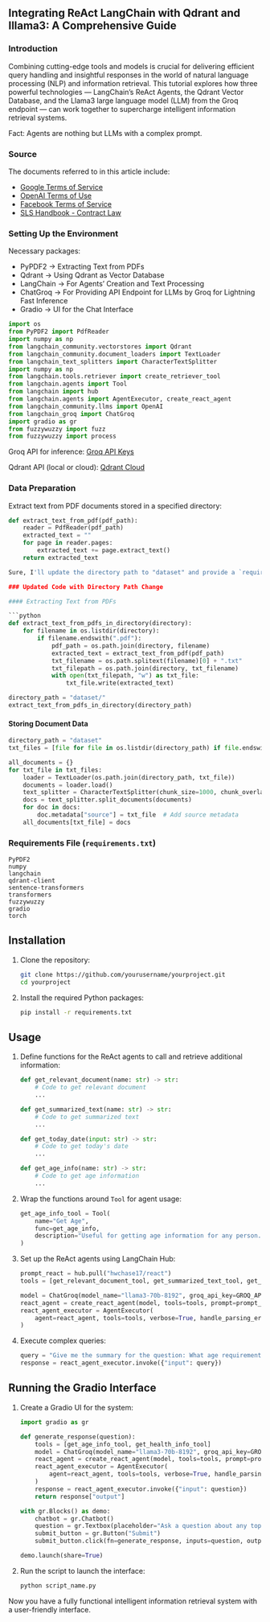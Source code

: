 ## Integrating ReAct LangChain with Qdrant and Illama3: A Comprehensive Guide

### Introduction

Combining cutting-edge tools and models is crucial for delivering efficient query handling and insightful responses in the world of natural language processing (NLP) and information retrieval. This tutorial explores how three powerful technologies — LangChain’s ReAct Agents, the Qdrant Vector Database, and the Llama3 large language model (LLM) from the Groq endpoint — can work together to supercharge intelligent information retrieval systems.

Fact: Agents are nothing but LLMs with a complex prompt.

### Source
The documents referred to in this article include:
- [Google Terms of Service](https://policies.google.com/terms?hl=en-US)
- [OpenAI Terms of Use](https://openai.com/policies/terms-of-use/)
- [Facebook Terms of Service](https://www.facebook.com/legal/terms?paipv=0&eav=AfYU7-7Cf-zij8FiJxMbZUIw3eF6mj9sXRTd01_PiZSBjEuKOE3VHDVPzP31EkYsVZk&_rdr)
- [SLS Handbook - Contract Law](https://students.ucsd.edu/_files/sls/handbook/SLSHandbook-Contract_Law.pdf)

### Setting Up the Environment

Necessary packages:

- PyPDF2 -> Extracting Text from PDFs
- Qdrant -> Using Qdrant as Vector Database
- LangChain -> For Agents’ Creation and Text Processing
- ChatGroq -> For Providing API Endpoint for LLMs by Groq for Lightning Fast Inference
- Gradio -> UI for the Chat Interface

```python
import os
from PyPDF2 import PdfReader
import numpy as np
from langchain_community.vectorstores import Qdrant
from langchain_community.document_loaders import TextLoader
from langchain_text_splitters import CharacterTextSplitter
import numpy as np
from langchain.tools.retriever import create_retriever_tool
from langchain.agents import Tool
from langchain import hub
from langchain.agents import AgentExecutor, create_react_agent
from langchain_community.llms import OpenAI
from langchain_groq import ChatGroq
import gradio as gr
from fuzzywuzzy import fuzz
from fuzzywuzzy import process
```

Groq API for inference: [Groq API Keys](https://console.groq.com/keys)

Qdrant API (local or cloud): [Qdrant Cloud](https://cloud.qdrant.io/login)

### Data Preparation

Extract text from PDF documents stored in a specified directory:

```python
def extract_text_from_pdf(pdf_path):
    reader = PdfReader(pdf_path)
    extracted_text = ""
    for page in reader.pages:
        extracted_text += page.extract_text()
    return extracted_text

Sure, I'll update the directory path to "dataset" and provide a `requirements.txt` file along with an improved `README.md`.

### Updated Code with Directory Path Change

#### Extracting Text from PDFs

```python
def extract_text_from_pdfs_in_directory(directory):
    for filename in os.listdir(directory):
        if filename.endswith(".pdf"):
            pdf_path = os.path.join(directory, filename)
            extracted_text = extract_text_from_pdf(pdf_path)
            txt_filename = os.path.splitext(filename)[0] + ".txt"
            txt_filepath = os.path.join(directory, txt_filename)
            with open(txt_filepath, "w") as txt_file:
                txt_file.write(extracted_text)

directory_path = "dataset/"
extract_text_from_pdfs_in_directory(directory_path)
```

#### Storing Document Data

```python
directory_path = "dataset"
txt_files = [file for file in os.listdir(directory_path) if file.endswith('.txt')]

all_documents = {}
for txt_file in txt_files:
    loader = TextLoader(os.path.join(directory_path, txt_file))
    documents = loader.load()
    text_splitter = CharacterTextSplitter(chunk_size=1000, chunk_overlap=100, separator="\n")
    docs = text_splitter.split_documents(documents)
    for doc in docs:
        doc.metadata["source"] = txt_file  # Add source metadata
    all_documents[txt_file] = docs
```

### Requirements File (`requirements.txt`)

```
PyPDF2
numpy
langchain
qdrant-client
sentence-transformers
transformers
fuzzywuzzy
gradio
torch
```



## Installation

1. Clone the repository:
   ```sh
   git clone https://github.com/yourusername/yourproject.git
   cd yourproject
   ```

2. Install the required Python packages:
   ```sh
   pip install -r requirements.txt
   ```


## Usage

1. Define functions for the ReAct agents to call and retrieve additional information:
   ```python
   def get_relevant_document(name: str) -> str:
       # Code to get relevant document
       ...

   def get_summarized_text(name: str) -> str:
       # Code to get summarized text
       ...

   def get_today_date(input: str) -> str:
       # Code to get today's date
       ...

   def get_age_info(name: str) -> str:
       # Code to get age information
       ...
   ```

2. Wrap the functions around `Tool` for agent usage:
   ```python
   get_age_info_tool = Tool(
       name="Get Age",
       func=get_age_info,
       description="Useful for getting age information for any person. Input should be the name of the person."
   )
   ```

3. Set up the ReAct agents using LangChain Hub:
   ```python
   prompt_react = hub.pull("hwchase17/react")
   tools = [get_relevant_document_tool, get_summarized_text_tool, get_today_date_tool, get_age_info_tool]

   model = ChatGroq(model_name="llama3-70b-8192", groq_api_key=GROQ_API_KEY, temperature=0)
   react_agent = create_react_agent(model, tools=tools, prompt=prompt_react)
   react_agent_executor = AgentExecutor(
       agent=react_agent, tools=tools, verbose=True, handle_parsing_errors=True
   )
   ```

4. Execute complex queries:
   ```python
   query = "Give me the summary for the question: What age requirement is specified for using the OpenAI Services, and what provision applies if the user is under 18?"
   response = react_agent_executor.invoke({"input": query})
   ```

## Running the Gradio Interface

1. Create a Gradio UI for the system:
   ```python
   import gradio as gr

   def generate_response(question):
       tools = [get_age_info_tool, get_health_info_tool]
       model = ChatGroq(model_name="llama3-70b-8192", groq_api_key=GROQ_API_KEY, temperature=0)
       react_agent = create_react_agent(model, tools=tools, prompt=prompt_react)
       react_agent_executor = AgentExecutor(
           agent=react_agent, tools=tools, verbose=True, handle_parsing_errors=True
       )
       response = react_agent_executor.invoke({"input": question})
       return response["output"]

   with gr.Blocks() as demo:
       chatbot = gr.Chatbot()
       question = gr.Textbox(placeholder="Ask a question about any topic")
       submit_button = gr.Button("Submit")
       submit_button.click(fn=generate_response, inputs=question, outputs=chatbot)

   demo.launch(share=True)
   ```

2. Run the script to launch the interface:
   ```sh
   python script_name.py
   ```

Now you have a fully functional intelligent information retrieval system with a user-friendly interface.
